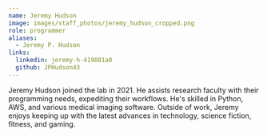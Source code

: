 ```yaml
---
name: Jeremy Hudson
image: images/staff_photos/jeremy_hudson_cropped.png
role: programmer
aliases: 
  - Jeremy P. Hudson
links:
  linkedin: jeremy-h-419881a0
  github: JPHudson43
---
```


Jeremy Hudson joined the lab in 2021. He assists research faculty with their programming needs, expediting their workflows. He's skilled in Python, AWS, and various medical imaging software. Outside of work, Jeremy enjoys keeping up with the latest advances in technology, science fiction, fitness, and gaming.
